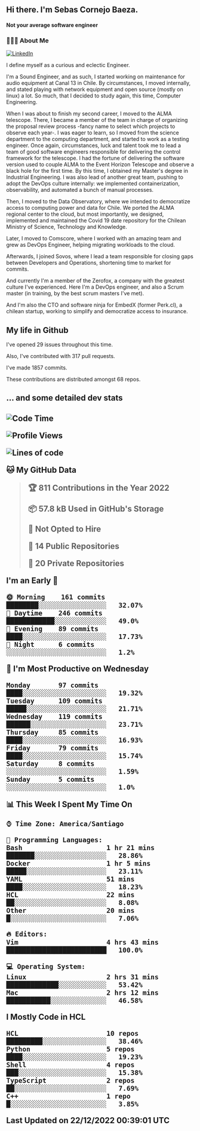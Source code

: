 <h2> Hi there.  I'm Sebas Cornejo Baeza.</h2>
<h4> Not your average software engineer</h4>
<h3> 👨🏻‍💻 About Me </h3>
<a href="http://linkedin.com/in/sebastian-cornejo-baeza/"><img alt="LinkedIn" src="https://img.shields.io/badge/Sebas%20Cornejo%20-informational?style=appveyor&logo=linkedin"></a>


I define myself as a curious and eclectic Engineer.

I'm a Sound Engineer, and as such, I started working on maintenance for audio equipment at Canal 13 in Chile.
By circumstances, I moved internally, and stated playing with network equipment and open source (mostly on linux) 
a lot. So much, that I decided to study again, this time, Computer Engineering.

When I was about to finish my second career, I moved to the ALMA telescope. There, I became a member of the team
in charge of organizing the proposal review process -fancy name to select which projects to observe each year-. 
I was eager to learn, so I moved from the science department to the computing department, and started to work as 
a testing engineer. Once again, circumstances, luck and talent took me to lead a team of good software engineers 
responsible for delivering the control framework for the telescope. I had the fortune of delivering the software
version used to couple ALMA to the Event Horizon Telescope and observe a black hole for the first time.
By this time, I obtained my Master's degree in Industrial Engineering.
I was also lead of another great team, pushing to adopt the DevOps culture internally: we implemented containerization, observability, and automated a bunch of manual processes.

Then, I moved to the Data Observatory, where we intended to democratize access to computing power
and data for Chile. We ported the ALMA regional center to the cloud, but most importantly, we designed, implemented
and maintained the Covid 19 date repository for the Chilean Ministry of Science, Technology and Knowledge.

Later, I moved to Comscore, where I worked with an amazing team and grew as DevOps Engineer, helping migrating workloads to the cloud.

Afterwards, I joined Sovos, where I lead a team responsible for closing gaps between Developers and Operations, shortening time to market for commits.

And currently I'm a member of the Zerofox, a company with the greatest culture I've experienced. Here I'm a DevOps
engineer, and also a Scrum master (in training, by the best scrum masters I've met).
 
And I'm also the CTO and software ninja for EmbedX (former Perk.cl), a chilean startup, working to simplify and democratize access to insurance.

<h2> My life in Github </h2>

I've opened 29 issues throughout this time.

Also, I've contributed with 317 pull requests.

I've made 1857 commits.

These contributions are distributed amongst 68 repos.

<h2>... and some detailed dev stats<h2>

<!--START_SECTION:waka-->
![Code Time](http://img.shields.io/badge/Code%20Time-219%20hrs%2050%20mins-blue)

![Profile Views](http://img.shields.io/badge/Profile%20Views-1-blue)

![Lines of code](https://img.shields.io/badge/From%20Hello%20World%20I%27ve%20Written-542%20Thousand%20lines%20of%20code-blue)

**🐱 My GitHub Data** 

> 🏆 811 Contributions in the Year 2022
 > 
> 📦 57.8 kB Used in GitHub's Storage 
 > 
> 🚫 Not Opted to Hire
 > 
> 📜 14 Public Repositories 
 > 
> 🔑 20 Private Repositories  
 > 
**I'm an Early 🐤** 

```text
🌞 Morning    161 commits    ████████░░░░░░░░░░░░░░░░░   32.07% 
🌆 Daytime    246 commits    ████████████░░░░░░░░░░░░░   49.0% 
🌃 Evening    89 commits     ████░░░░░░░░░░░░░░░░░░░░░   17.73% 
🌙 Night      6 commits      ░░░░░░░░░░░░░░░░░░░░░░░░░   1.2%

```
📅 **I'm Most Productive on Wednesday** 

```text
Monday       97 commits     ████░░░░░░░░░░░░░░░░░░░░░   19.32% 
Tuesday      109 commits    █████░░░░░░░░░░░░░░░░░░░░   21.71% 
Wednesday    119 commits    ██████░░░░░░░░░░░░░░░░░░░   23.71% 
Thursday     85 commits     ████░░░░░░░░░░░░░░░░░░░░░   16.93% 
Friday       79 commits     ████░░░░░░░░░░░░░░░░░░░░░   15.74% 
Saturday     8 commits      ░░░░░░░░░░░░░░░░░░░░░░░░░   1.59% 
Sunday       5 commits      ░░░░░░░░░░░░░░░░░░░░░░░░░   1.0%

```


📊 **This Week I Spent My Time On** 

```text
⌚︎ Time Zone: America/Santiago

💬 Programming Languages: 
Bash                     1 hr 21 mins        ███████░░░░░░░░░░░░░░░░░░   28.86% 
Docker                   1 hr 5 mins         █████░░░░░░░░░░░░░░░░░░░░   23.11% 
YAML                     51 mins             ████░░░░░░░░░░░░░░░░░░░░░   18.23% 
HCL                      22 mins             ██░░░░░░░░░░░░░░░░░░░░░░░   8.08% 
Other                    20 mins             █░░░░░░░░░░░░░░░░░░░░░░░░   7.06%

🔥 Editors: 
Vim                      4 hrs 43 mins       █████████████████████████   100.0%

💻 Operating System: 
Linux                    2 hrs 31 mins       █████████████░░░░░░░░░░░░   53.42% 
Mac                      2 hrs 12 mins       ███████████░░░░░░░░░░░░░░   46.58%

```

**I Mostly Code in HCL** 

```text
HCL                      10 repos            █████████░░░░░░░░░░░░░░░░   38.46% 
Python                   5 repos             ████░░░░░░░░░░░░░░░░░░░░░   19.23% 
Shell                    4 repos             ███░░░░░░░░░░░░░░░░░░░░░░   15.38% 
TypeScript               2 repos             ██░░░░░░░░░░░░░░░░░░░░░░░   7.69% 
C++                      1 repo              █░░░░░░░░░░░░░░░░░░░░░░░░   3.85%

```



 Last Updated on 22/12/2022 00:39:01 UTC
<!--END_SECTION:waka-->
